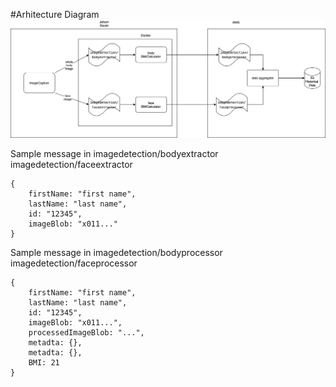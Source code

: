 #Arhitecture Diagram
![diagram](archtecture-digram.png)


Sample message in 
imagedetection/bodyextractor
imagedetection/faceextractor
```
{
    firstName: "first name",
    lastName: "last name",
    id: "12345",
    imageBlob: "x011..."
}
```

Sample message in 
imagedetection/bodyprocessor
imagedetection/faceprocessor
```
{
    firstName: "first name",
    lastName: "last name",
    id: "12345",
    imageBlob: "x011...",
    processedImageBlob: "...",
    metadta: {},
    metadta: {},
    BMI: 21
}
```
